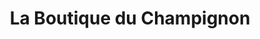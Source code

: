 ---
title: "La Boutique du Champignon"
url: /eguisheim/la-boutique-du-champignon/
shop: Feinkost
---